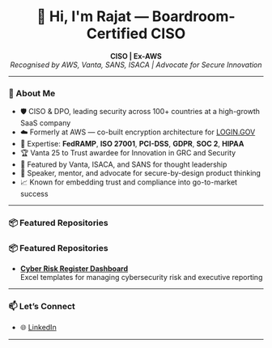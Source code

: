 <h1 align="center">👋 Hi, I'm Rajat — Boardroom-Certified CISO</h1>

<p align="center">
  <strong>CISO | Ex-AWS </strong><br/>
  <em>Recognised by AWS, Vanta, SANS, ISACA | Advocate for Secure Innovation</em>
</p>

---

### 🔐 About Me

- 🛡️ CISO & DPO, leading security across 100+ countries at a high-growth SaaS company
- ☁️ Formerly at AWS — co-built encryption architecture for [LOGIN.GOV](https://login.gov/)
- 📜 Expertise: **FedRAMP**, **ISO 27001**, **PCI-DSS**, **GDPR**, **SOC 2**, **HIPAA**
- 🏆 Vanta 25 to Trust awardee for Innovation in GRC and Security
- 💬 Featured by Vanta, ISACA, and SANS for thought leadership
- 🧠 Speaker, mentor, and advocate for secure-by-design product thinking
- 📈 Known for embedding trust and compliance into go-to-market success

---

### 📦 Featured Repositories

<!-- REPO_LIST_START -->
<!-- REPO_LIST_END -->



### 📦 Featured Repositories

- [**Cyber Risk Register Dashboard**](https://github.com/rajatrv-ciso/cyber-risk-register-dashboard)  
  Excel templates for managing cybersecurity risk and executive reporting

---

### 📫 Let’s Connect

- 🌐 [LinkedIn](https://www.linkedin.com/in/your-profile)


---
<!--
<p align="center">
  <img src="https://github-readme-stats.vercel.app/api?username=rajatrv-ciso&show_icons=true&theme=default" alt="Rajat's GitHub Stats" />
</p>
-->

